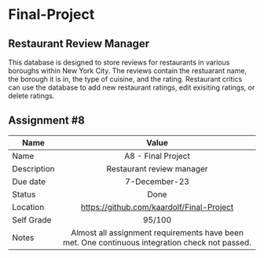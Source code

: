 # Final-Project

## Restaurant Review Manager
This database is designed to store reviews for restaurants in various boroughs within New York City. The reviews contain the restuarant name, the borough it is in, the type of cuisine, and the rating. Restaurant critics can use the database to add new restaurant ratings, edit exisiting ratings, or delete ratings.

## Assignment #8
| Name            | Value                                                             |
| --------------- |:-----------------------------------------------------------------:|
| Name            | A8 - Final Project                                                |
| Description     | Restaurant review manager                                         |
| Due date        | 7-December-23                                                     |
| Status          | Done                                                              |
| Location        | https://github.com/kaardolf/Final-Project                         |
| Self Grade      | 95/100                                                            |   
| Notes           | Almost all assignment requirements have been met. One continuous integration check not passed.                        |

